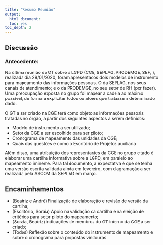 ```yaml
---
title: "Resumo Reunião"
output:
  html_document:
  toc: yes
toc_depth: 2
---
```


## Discussão

### Antecedente:
Na última reunião do GT sobre a LGPD (CGE, SEPLAG, PRODEMGE, SEF, ), realizada dia 29/01/2020, foram apresentados dois modelos de instrumento para mapeamento das informações pessoais.
O da SEPLAG, nos seus canais de atendimento; e o da PRODEMGE, no seu setor de RH (por fazer).
Uma preocupação exposta no grupo foi mapear a cadeia ao máximo possível, de forma a explicitar todos os atores que tratassem determinado dado.

O GT a ser criado na CGE terá como objeto as informações pessoais tratadas no órgão, a partir dos seguintes aspectos a serem definidos:

* Modelo de instrumento a ser utilizado;
* Setor da CGE a ser escolhido para ser piloto;
* Cronograma de mapeamento das unidades da CGE;
* Quais das questões e como o Escritório de Projetos auxiliaria

Além disso, uma atribuição dos representantes da CGE no grupo citado é elaborar uma cartilha informativa sobre a LGPD, em paralelo ao mapeamento iminente.
Para tal documento, a expectativa é que se tenha uma versão escrita validada ainda em fevereiro, com diagramação a ser realizada pela ASCOM da SEPLAG em março.

## Encaminhamentos

* (Beatriz e André) Finalização de elaboração e revisão de versão da cartilha;
* (Escritório, Soraia) Apoio na validação da cartilha e na eleição de critérios para setor piloto do mapeamento;
* (Soraia, Beatriz) indicações de membros do GT interno da CGE a ser criado;
* (Todos) Reflexão sobre o conteúdo do instrumento de mapeamento e sobre o cronograma para propostas vindouras
